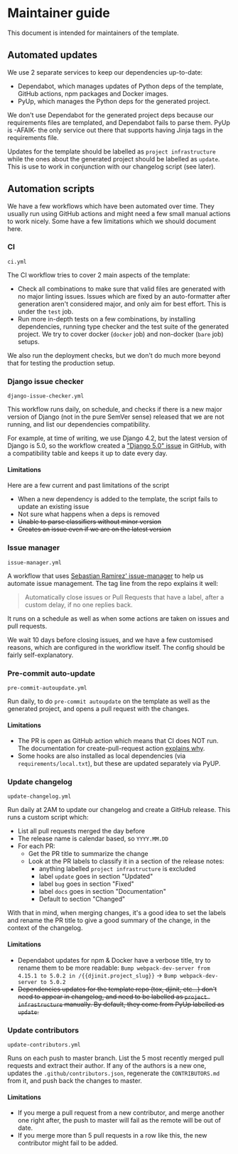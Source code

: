# Maintainer guide

This document is intended for maintainers of the template.

## Automated updates

We use 2 separate services to keep our dependencies up-to-date:

- Dependabot, which manages updates of Python deps of the template, GitHub actions, npm packages and Docker images.
- PyUp, which manages the Python deps for the generated project.

We don't use Dependabot for the generated project deps because our requirements files are templated, and Dependabot fails to parse them. PyUp is -AFAIK- the only service out there that supports having Jinja tags in the requirements file.

Updates for the template should be labelled as `project infrastructure` while the ones about the generated project should be labelled as `update`. This is use to work in conjunction with our changelog script (see later).

## Automation scripts

We have a few workflows which have been automated over time. They usually run using GitHub actions and might need a few small manual actions to work nicely. Some have a few limitations which we should document here.

### CI

`ci.yml`

The CI workflow tries to cover 2 main aspects of the template:

- Check all combinations to make sure that valid files are generated with no major linting issues. Issues which are fixed by an auto-formatter after generation aren't considered major, and only aim for best effort. This is under the `test` job.
- Run more in-depth tests on a few combinations, by installing dependencies, running type checker and the test suite of the generated project. We try to cover docker (`docker` job) and non-docker (`bare` job) setups.

We also run the deployment checks, but we don't do much more beyond that for testing the production setup.

### Django issue checker

`django-issue-checker.yml`

This workflow runs daily, on schedule, and checks if there is a new major version of Django (not in the pure SemVer sense) released that we are not running, and list our dependencies compatibility.

For example, at time of writing, we use Django 4.2, but the latest version of Django is 5.0, so the workflow created a ["Django 5.0" issue](https://github.com/khulnasoft/djinit/issues/4724) in GitHub, with a compatibility table and keeps it up to date every day.

#### Limitations

Here are a few current and past limitations of the script

- When a new dependency is added to the template, the script fails to update an existing issue
- Not sure what happens when a deps is removed
- ~~Unable to parse classifiers without minor version~~
- ~~Creates an issue even if we are on the latest version~~

### Issue manager

`issue-manager.yml`

A workflow that uses [Sebastian Ramirez' issue-manager](https://github.com/tiangolo/issue-manager) to help us automate issue management. The tag line from the repo explains it well:

> Automatically close issues or Pull Requests that have a label, after a custom delay, if no one replies back.

It runs on a schedule as well as when some actions are taken on issues and pull requests.

We wait 10 days before closing issues, and we have a few customised reasons, which are configured in the workflow itself. The config should be fairly self-explanatory.

### Pre-commit auto-update

`pre-commit-autoupdate.yml`

Run daily, to do `pre-commit autoupdate` on the template as well as the generated project, and opens a pull request with the changes.

#### Limitations

- The PR is open as GitHub action which means that CI does NOT run. The documentation for create-pull-request action [explains why](https://github.com/peter-evans/create-pull-request/blob/main/docs/concepts-guidelines.md#triggering-further-workflow-runs).
- Some hooks are also installed as local dependencies (via `requirements/local.txt`), but these are updated separately via PyUP.

### Update changelog

`update-changelog.yml`

Run daily at 2AM to update our changelog and create a GitHub release. This runs a custom script which:

- List all pull requests merged the day before
- The release name is calendar based, so `YYYY.MM.DD`
- For each PR:
  - Get the PR title to summarize the change
  - Look at the PR labels to classify it in a section of the release notes:
    - anything labelled `project infrastructure` is excluded
    - label `update` goes in section "Updated"
    - label `bug` goes in section "Fixed"
    - label `docs` goes in section "Documentation"
    - Default to section "Changed"

With that in mind, when merging changes, it's a good idea to set the labels and rename the PR title to give a good summary of the change, in the context of the changelog.

#### Limitations

- Dependabot updates for npm & Docker have a verbose title, try to rename them to be more readable: `Bump webpack-dev-server from 4.15.1 to 5.0.2 in /{{djinit.project_slug}}` -> `Bump webpack-dev-server to 5.0.2`
- ~~Dependencies updates for the template repo (tox, djinit, etc...) don't need to appear in changelog, and need to be labelled as `project infrastructure` manually. By default, they come from PyUp labelled as `update`.~~

### Update contributors

`update-contributors.yml`

Runs on each push to master branch. List the 5 most recently merged pull requests and extract their author. If any of the authors is a new one, updates the `.github/contributors.json`, regenerate the `CONTRIBUTORS.md` from it, and push back the changes to master.

#### Limitations

- If you merge a pull request from a new contributor, and merge another one right after, the push to master will fail as the remote will be out of date.
- If you merge more than 5 pull requests in a row like this, the new contributor might fail to be added.
